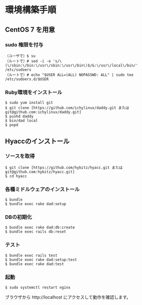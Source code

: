 # 環境構築手順
## CentOS 7 を用意
### sudo 権限を付与
```
（ユーザで）$ su
（ルートで）# sed -i -e 's/\(\/sbin:\/bin:\/usr\/sbin:\/usr\/bin\)$/&:\/usr\/local\/bin/' /etc/sudoers
（ルートで）# echo "$USER ALL=(ALL) NOPASSWD: ALL" | sudo tee /etc/sudoers.d/$USER
```
### Ruby環境をインストール
```
$ sudo yum install git
$ git clone [https://github.com/ichylinux/daddy.git または git@github.com:ichylinux/daddy.git]
$ pushd daddy
$ bin/dad local
$ popd
```
## Hyaccのインストール
### ソースを取得
```
$ git clone [https://github.com/hybitz/hyacc.git または git@github.com:hybitz/hyacc.git]
$ cd hyacc
```
### 各種ミドルウェアのインストール
```
$ bundle
$ bundle exec rake dad:setup
```
### DBの初期化
```
$ bundle exec rake dad:db:create
$ bundle exec rails db:reset
```
### テスト
```
$ bundle exec rails test
$ bundle exec rake dad:setup:test
$ bundle exec rake dad:test
```
### 起動
```
$ sudo systemctl restart nginx
```
ブラウザから http://localhost にアクセスして動作を確認します。
